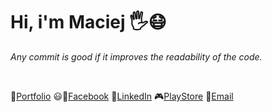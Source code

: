 # Hi, i'm Maciej 🖐️😷



*Any commit is good if it improves the readability of the code.*

<br>

🥏[Portfolio][Portfolio]
😃📘[Facebook][Facebook]
👔[LinkedIn][LinkedIn]
🎮[PlayStore][PlayStore]
📧<a href="mailto:nalewajkamaciek@gmail.com"><span class="label">Email</span></a>


[Portfolio]: https://maciejnalewajka.github.io/
[Facebook]: https://www.facebook.com/maciek.nalewajka
[LinkedIn]: https://www.linkedin.com/in/maciejnalewajka/
[PlayStore]: https://play.google.com/store/apps/developer?id=Maciej+Nalewajka
